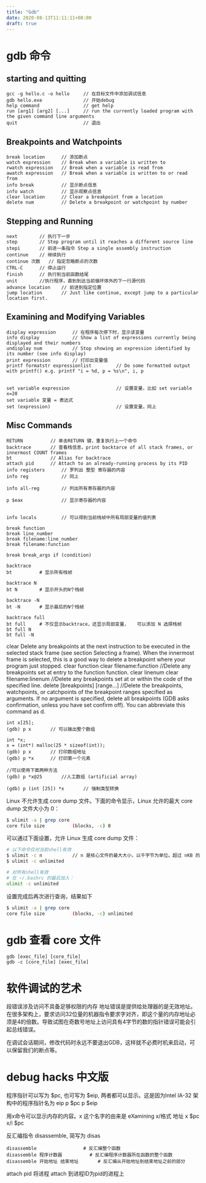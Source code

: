 ```yaml
---
title: "Gdb"
date: 2020-08-13T11:11:11+08:00
draft: true
---
```


# gdb 命令

## starting and quitting
```gdb
gcc -g hello.c -o hello     // 在目标文件中添加调试信息
gdb hello.exe               // 开始debug
help command                // get help
run [arg1] [arg2] [...]     // run the currently loaded program with the given command line arguments
quit                        // 退出 
```

## Breakpoints and Watchpoints
```gdb
break location      // 添加断点
watch expression	// Break when a variable is written to
rwatch expression	// Break when a variable is read from
awatch expression	// Break when a variable is written to or read from
info break          // 显示断点信息
info watch          // 显示观察点信息
clear location	    // Clear a breakpoint from a location
delete num	        // Delete a breakpoint or watchpoint by number
```

## Stepping and Running
```gdb
next	    // 执行下一步
step	    // Step program until it reaches a different source line
stepi	    // 前进一条指令 Step a single assembly instruction
continue	// 继续执行
continue 次数   // 指定忽略断点的次数
CTRL-C	    // 停止运行
finish	    // 执行到当前函数结尾
unit        //执行程序，直到到达当前循环体外的下一行源代码
advance location	// 前进到指定位置
jump location	    // Just like continue, except jump to a particular location first.
```

## Examining and Modifying Variables
```gdb
display expression	    // 在程序每次停下时，显示该变量
info display	        // Show a list of expressions currently being displayed and their numbers
undisplay num	        // Stop showing an expression identified by its number (see info display)
print expression	    // 打印出变量值
printf formatstr expressionlist	        // Do some formatted output with printf() e.g. printf "i = %d, p = %s\n", i, p


set variable expression	                // 设置变量，比如 set variable x=20
set variable 变量 = 表达式
set (expression)	                    // 设置变量，同上
```

## Misc Commands
```gdb
RETURN	        // 单击RETURN 键，重复执行上一个命令
backtrace	    // 查看栈信息，print backtarce of all stack frames, or innermost COUNT frames
bt	            // Alias for backtrace
attach pid	    // Attach to an already-running process by its PID
info registers	    // 罗列出 整型 寄存器的内容
info reg            // 同上

info all-reg        // 列出所有寄存器的内容

p $eax              // 显示寄存器的内容


info locals         // 可以得到当前栈帧中所有局部变量的值列表
```

```gdb
break function
break line_number
break filename:line_number
break filename:function

break break_args if (condition)
```

```gdb
backtrace
bt          # 显示所有栈帧

backtrace N
bt N        # 显示开头的N个栈帧

backtrace -N
bt -N       # 显示最后的N个栈帧

backtrace full
bt full     # 不仅显示backtrace，还显示局部变量，   可以添加 N 选择栈帧
bt full N
bt full -N
```

clear
            Delete any breakpoints at the next instruction to be executed in the selected stack frame (see section Selecting a frame). When the innermost frame is selected, this is a good way to delete a breakpoint where your program just stopped.
clear function
clear filename:function
            //Delete any breakpoints set at entry to the function function.
clear linenum
clear filename:linenum
            //Delete any breakpoints set at or within the code of the specified line.
delete [breakpoints] [range...]
            //Delete the breakpoints, watchpoints, or catchpoints of the breakpoint ranges specified as arguments. If no argument is specified, delete all breakpoints (GDB asks confirmation, unless you have set confirm off). You can abbreviate this command as d.

```gdb
int x[25];
(gdb) p x       // 可以输出整个数组

int *x;
x = (int*) malloc(25 * sizeof(int));
(gdb) p x       // 打印数组地址
(gdb) p *x      // 打印第一个元素

//可以使用下面两种方法
(gdb) p *x@25       //人工数组 (artificial array)

(gdb) p (int [25]) *x       // 强制类型转换
```


Linux 不允许生成 core dump 文件。下面的命令显示，Linux 允许的最大 core dump 文件大小为 0：
```sh
$ ulimit -a | grep core
core file size          (blocks, -c) 0
```
可以通过下面设置，允许 Linux 生成 core dump 文件：
```sh
# 以下命令仅对当前shell有效
$ ulimit -c n           // n 是核心文件的最大大小，以千字节为单位。超过 nKB 的核心文件都不会被编写。
$ ulimit -c unlimited

# 对所有shell有效
# 在 ~/.bashrc 的最后加入： 
ulimit -c unlimited
```
设置完成后再次进行查询，结果如下
```sh
$ ulimit -a | grep core
core file size          (blocks, -c) unlimited
```

# gdb 查看 core 文件

```gdb
gdb [exec_file] [core_file]
gdb -c [core_file] [exec_file]
```


# 软件调试的艺术

段错误涉及访问不具备足够权限的内存
地址错误是提供给处理器的是无效地址。
在很多架构上，要求访问32位量的机器指令要求字对齐，即这个量的内存地址必须是4的倍数。导致试图在奇数号地址上访问具有4字节的数的指针错误可能会引起总线错误。

在调试会话期间，修改代码时永远不要退出GDB，这样就不必费时机来启动，可以保留我们的断点等。


# debug hacks 中文版

程序指针可以写为 $pc, 也可写为 $eip, 两者都可以显示。这是因为Intel IA-32 架构中的程序指针名为 eip
p $pc
p $eip

用x命令可以显示内存的内容。x 这个名字的由来是 eXamining
x/格式 地址
x $pc
x/i $pc

反汇编指令 disassemble, 简写为 disas
```
disassemble                 # 反汇编整个函数
disassemble 程序计数器          # 反汇编程序计数器所在函数的整个函数
disassemble 开始地址 结束地址       # 反汇编从开始地址到结束地址之前的部分
```


attach pid
将进程 attach 到进程ID为pid的进程上
